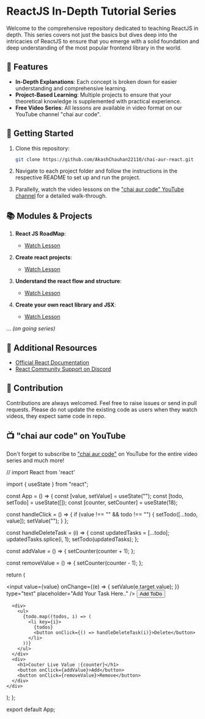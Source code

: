 # ReactJS In-Depth Tutorial Series

Welcome to the comprehensive repository dedicated to teaching ReactJS in depth. This series covers not just the basics but dives deep into the intricacies of ReactJS to ensure that you emerge with a solid foundation and deep understanding of the most popular frontend library in the world.

## 🌟 Features

- **In-Depth Explanations**: Each concept is broken down for easier understanding and comprehensive learning.
- **Project-Based Learning**: Multiple projects to ensure that your theoretical knowledge is supplemented with practical experience.
- **Free Video Series**: All lessons are available in video format on our YouTube channel "chai aur code".

## 🚀 Getting Started

1. Clone this repository:
   ```bash
   git clone https://github.com/AkashChauhan22110/chai-aur-react.git
   ```

2. Navigate to each project folder and follow the instructions in the respective README to set up and run the project.

3. Parallelly, watch the video lessons on the ["chai aur code" YouTube channel](https://www.youtube.com/channel/UCNQ6FEtztATuaVhZKCY28Yw) for a detailed walk-through.

## 📚 Modules & Projects

1. **React JS RoadMap**:
   
   - [Watch Lesson](https://www.youtube.com/watch?v=vz1RlUyrc3w&list=PLu71SKxNbfoDqgPchmvIsL4hTnJIrtige)

2. **Create react projects**:
   - [Watch Lesson](https://www.youtube.com/watch?v=k3KqQvywToE&list=PLu71SKxNbfoDqgPchmvIsL4hTnJIrtige&index=2)

3. **Understand the react flow and structure**:
   - [Watch Lesson](https://www.youtube.com/watch?v=yNbnA5pryMg&list=PLu71SKxNbfoDqgPchmvIsL4hTnJIrtige&index=3)
4. **Create your own react library and JSX**:
   - [Watch Lesson](https://www.youtube.com/watch?v=kAOuj6o7Kxs&list=PLu71SKxNbfoDqgPchmvIsL4hTnJIrtige&index=4)

... _(on going series)_

## 📖 Additional Resources

- [Official React Documentation](https://reactjs.org/docs/getting-started.html)
- [React Community Support on Discord](https://hitesh.ai/discord)

## 💼 Contribution

Contributions are always welcomed. Feel free to raise issues or send in pull requests. Please do not update the existing code as users when they watch videos, they expect same code in repo.

## 📺 "chai aur code" on YouTube

Don't forget to subscribe to ["chai aur code"](https://www.youtube.com/channel/UCNQ6FEtztATuaVhZKCY28Yw) on YouTube for the entire video series and much more!


// import React from 'react'

import { useState } from "react";

const App = () => {
  const [value, setValue] = useState("");
  const [todo, setTodo] = useState([]);
  const [counter, setCounter] = useState(18);

  const handleClick = () => {
    if (value !== "" && todo !== "") {
      setTodo([...todo, value]);
      setValue("");
    }
  };

  const handleDeleteTask = (i) => {
    const updatedTasks = [...todo];
    updatedTasks.splice(i, 1);
    setTodo(updatedTasks);
  };

  const addValue = () => {
    setCounter(counter + 1);
  };

  const removeValue = () => {
    setCounter(counter - 1);
  };

  return (
    <div className="container">
      <div className="app">
        <input
          value={value}
          onChange={(e) => {
            setValue(e.target.value);
          }}
          type="text"
          placeholder="Add Your Task Here.."
        />
        <button onClick={handleClick}>Add ToDo</button>
      </div>

      <div>
        <ul>
          {todo.map((todos, i) => (
            <li key={i}>
              {todos}
              <button onClick={() => handleDeleteTask(i)}>Delete</button>
            </li>
          ))}
        </ul>
      </div>
      <div>
        <h1>Couter Live Value :{counter}</h1>
        <button onClick={addValue}>Add</button>
        <button onClick={removeValue}>Remove</button>
      </div>
    </div>
  );
};

export default App;
